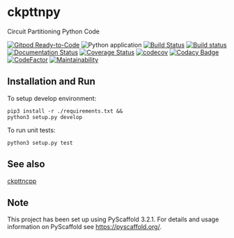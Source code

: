 ckpttnpy
========

Circuit Partitioning Python Code

[![Gitpod Ready-to-Code](https://img.shields.io/badge/Gitpod-Ready--to--Code-blue?logo=gitpod)](https://gitpod.io/#https://github.com/luk036/ckpttnpy)
![Python application](https://github.com/luk036/ckpttnpy/workflows/Python%20application/badge.svg)
[![Build Status](https://travis-ci.org/luk036/ckpttnpy.svg?branch=master)](https://travis-ci.org/luk036/ckpttnpy)
[![Build status](https://ci.appveyor.com/api/projects/status/7h47qjklmnarn3to?svg=true)](https://ci.appveyor.com/project/luk036/ckpttnpy)
[![Documentation Status](https://readthedocs.org/projects/ckpttnpy/badge/?version=latest)](https://ckpttnpy.readthedocs.io/en/latest/?badge=latest)
[![Coverage Status](https://coveralls.io/repos/github/luk036/ckpttnpy/badge.svg?branch=master)](https://coveralls.io/github/luk036/ckpttnpy?branch=master)
[![codecov](https://codecov.io/gh/luk036/ckpttnpy/branch/master/graph/badge.svg)](https://codecov.io/gh/luk036/ckpttnpy)
[![Codacy Badge](https://api.codacy.com/project/badge/Grade/1c8b47586d12409e95c7c143b1fec7e8)](https://app.codacy.com/app/luk036/ckpttnpy?utm_source=github.com&utm_medium=referral&utm_content=luk036/ckpttnpy&utm_campaign=Badge_Grade_Dashboard)
[![CodeFactor](https://www.codefactor.io/repository/github/luk036/ckpttnpy/badge)](https://www.codefactor.io/repository/github/luk036/ckpttnpy)
[![Maintainability](https://api.codeclimate.com/v1/badges/2551a7289b83520b6cac/maintainability)](https://codeclimate.com/github/luk036/ckpttnpy/maintainability)

Installation and Run
--------------------

To setup develop environment:

    pip3 install -r ./requirements.txt &&
    python3 setup.py develop

To run unit tests:

    python3 setup.py test

See also
--------

[ckpttncpp](https://github.com/luk036/ckpttncpp)

Note
----

This project has been set up using PyScaffold 3.2.1. For details and usage
information on PyScaffold see <https://pyscaffold.org/>.
